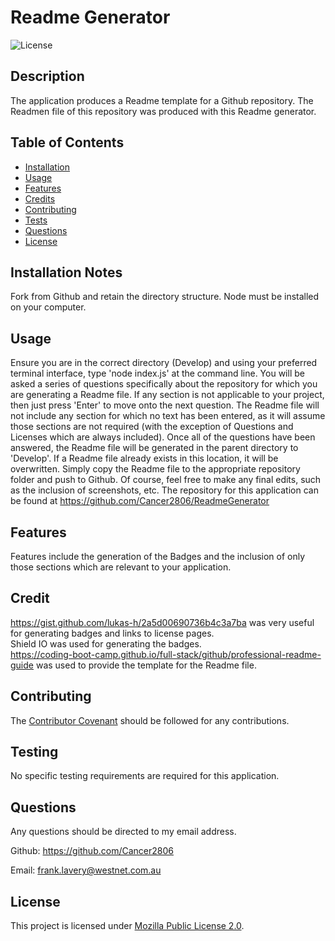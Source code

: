 # Readme Generator  

![License](https://img.shields.io/badge/License-MPL_2.0-brightgreen.svg)
  

## Description

The application produces a Readme template for a Github repository.   The Readmen file of this repository was produced with this Readme generator.

  
## Table of Contents

- [Installation](#installation-notes)
- [Usage](#usage)
- [Features](#features)
- [Credits](#credits)
- [Contributing](#contributing)
- [Tests](#tests)
- [Questions](#questions)
- [License](#license)



## Installation Notes  

  Fork from Github and retain the directory structure.  Node must be installed on your computer.   


## Usage 

  Ensure you are in the correct directory (Develop) and using your preferred terminal interface, type 'node index.js' at the command line.  You will be asked a series of questions specifically about the repository for which you are generating a Readme file.   If any section is not applicable to your project, then just press 'Enter' to move onto the next question.  The Readme file will not include any section for which no text has been entered, as it will assume those sections are not required (with the exception of Questions and Licenses which are always included).   Once all of the questions have been answered, the Readme file will be generated in the parent directory to 'Develop'.  If a Readme file already exists in this location, it will be overwritten.   Simply copy the Readme file to the appropriate repository folder and push to Github.  Of course, feel free to make any final edits, such as the inclusion of screenshots, etc.  The repository for this application can be found at https://github.com/Cancer2806/ReadmeGenerator   


## Features  

  Features include the generation of the Badges and the inclusion of only those sections which are relevant to your application.   


## Credit  

  https://gist.github.com/lukas-h/2a5d00690736b4c3a7ba was very useful for generating badges and links to license pages.   
  Shield IO was used for generating the badges.   
  https://coding-boot-camp.github.io/full-stack/github/professional-readme-guide was used to provide the template for the Readme file.


## Contributing  

The [Contributor Covenant](https://www.contributor-covenant.org/) should be followed for any contributions.      


## Testing  

No specific testing requirements are required for this application.


## Questions
Any questions should be directed to my email address.

Github:  https://github.com/Cancer2806

Email:  frank.lavery@westnet.com.au


## License
This project is licensed under [Mozilla Public License 2.0](https://opensource.org/licenses/MPL-2.0).
